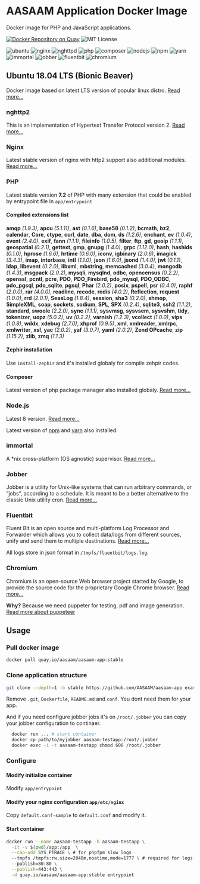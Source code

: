 # AASAAM Application Docker Image

Docker image for PHP and JavaScript applications.

[![Docker Repository on Quay](https://quay.io/repository/aasaam/aasaam-app/status "Docker Repository on Quay")](https://quay.io/repository/aasaam/aasaam-app)
![MIT License](https://img.shields.io/badge/license-MIT-ff9900.svg "MIT License")

![ubuntu](https://img.shields.io/badge/ubuntu-18.04-blue.svg "ubuntu")
![nginx](https://img.shields.io/badge/nginx-1.14.0-blue.svg "nginx")
![nghttpd](https://img.shields.io/badge/nghttpd-1.30.0-blue.svg "nghttpd")
![php](https://img.shields.io/badge/php-7.2.5-blue.svg "php")
![composer](https://img.shields.io/badge/composer-1.6.5-blue.svg "composer")
![nodejs](https://img.shields.io/badge/nodejs-8.11.2-blue.svg "nodejs")
![npm](https://img.shields.io/badge/npm-5.10.0-blue.svg "npm")
![yarn](https://img.shields.io/badge/yarn-1.7.0-blue.svg "yarn")
![immortal](https://img.shields.io/badge/immortal-0.19.0-blue.svg "immortal")
![jobber](https://img.shields.io/badge/jobber-1.3.2-blue.svg "jobber")
![fluentbit](https://img.shields.io/badge/fluentbit-0.13.2-blue.svg "fluentbit")
![chromium](https://img.shields.io/badge/chromium-66.0-blue.svg "chromium")

## Ubuntu 18.04 LTS (Bionic Beaver)

  Docker image based on latest LTS version of popular linux distro.
  [Read more...](https://wiki.ubuntu.com/BionicBeaver/ReleaseNotes)

### nghttp2

  This is an implementation of Hypertext Transfer Protocol version 2.
  [Read more...](https://nghttp2.org/)

### Nginx

  Latest stable version of nginx with http2 support also additional modules.
  [Read more...](https://nginx.org/)

### PHP

  Latest stable version **7.2** of PHP with many extension that could be enabled by entrypoint file in `app/entrypoint`

#### Compiled extensions list

**amqp** *(1.9.3)*,
**apcu** *(5.1.11)*,
**ast** *(0.1.6)*,
**base58** *(0.1.2)*,
**bcmath**,
**bz2**,
**calendar**,
**Core**,
**ctype**,
**curl**,
**date**,
**dba**,
**dom**,
**ds** *(1.2.6)*,
**enchant**,
**ev** *(1.0.4)*,
**event** *(2.4.0)*,
**exif**,
**fann** *(1.1.1)*,
**fileinfo** *(1.0.5)*,
**filter**,
**ftp**,
**gd**,
**geoip** *(1.1.1)*,
**geospatial** *(0.2.1)*,
**gettext**,
**gmp**,
**gnupg** *(1.4.0)*,
**grpc** *(1.12.0)*,
**hash**,
**hashids** *(0.1.0)*,
**hprose** *(1.6.6)*,
**hrtime** *(0.6.0)*,
**iconv**,
**igbinary** *(2.0.6)*,
**imagick** *(3.4.3)*,
**imap**,
**interbase**,
**intl** *(1.1.0)*,
**json** *(1.6.0)*,
**jsond** *(1.4.0)*,
**jwt** *(0.1.1)*,
**ldap**,
**libevent** *(0.2.0)*,
**libxml**,
**mbstring**,
**memcached** *(3.0.4)*,
**mongodb** *(1.4.3)*,
**msgpack** *(2.0.2)*,
**mysqli**,
**mysqlnd**,
**odbc**,
**opencensus** *(0.2.2)*,
**openssl**,
**pcntl**,
**pcre**,
**PDO**,
**PDO_Firebird**,
**pdo_mysql**,
**PDO_ODBC**,
**pdo_pgsql**,
**pdo_sqlite**,
**pgsql**,
**Phar** *(2.0.2)*,
**posix**,
**pspell**,
**psr** *(0.4.0)*,
**raphf** *(2.0.0)*,
**rar** *(4.0.0)*,
**readline**,
**recode**,
**redis** *(4.0.2)*,
**Reflection**,
**request** *(1.0.0)*,
**rrd** *(2.0.1)*,
**SeasLog** *(1.8.4)*,
**session**,
**sha3** *(0.2.0)*,
**shmop**,
**SimpleXML**,
**soap**,
**sockets**,
**sodium**,
**SPL**,
**SPX** *(0.2.4)*,
**sqlite3**,
**ssh2** *(1.1.2)*,
**standard**,
**swoole** *(2.2.0)*,
**sync** *(1.1.1)*,
**sysvmsg**,
**sysvsem**,
**sysvshm**,
**tidy**,
**tokenizer**,
**uopz** *(5.0.2)*,
**uv** *(0.2.2)*,
**varnish** *(1.2.3)*,
**vcollect** *(1.0.0)*,
**vips** *(1.0.8)*,
**wddx**,
**xdebug** *(2.7.0)*,
**xhprof** *(0.9.5)*,
**xml**,
**xmlreader**,
**xmlrpc**,
**xmlwriter**,
**xsl**,
**yac** *(2.0.2)*,
**yaf** *(3.0.7)*,
**yaml** *(2.0.2)*,
**Zend OPcache**,
**zip** *(1.15.2)*,
**zlib**,
**zmq** *(1.1.3)*

#### Zephir installation

  Use `install-zephir` and it's installed globaly for compile zehpir codes.

#### Composer

  Latest version of php package manager also installed globaly. [Read more...](https://getcomposer.org/)

### Node.js

  Latest 8 version. [Read more...](https://nodejs.org/en/)

  Latest version of [npm](http://npmjs.org/) and [yarn](https://yarnpkg.com/) also installed.

### immortal

  A *nix cross-platform (OS agnostic) supervisor.
  [Read more...](https://immortal.run/)

### Jobber

  Jobber is a utility for Unix-like systems that can run arbitrary commands, or “jobs”, according to a schedule. It is meant to be a better alternative to the classic Unix utility cron.
  [Read more...](https://dshearer.github.io/jobber/)

### Fluentbit

  Fluent Bit is an open source and multi-platform Log Processor and Forwarder which allows you to collect data/logs from different sources, unify and send them to multiple destinations.
  [Read more...](https://fluentbit.io/)

  All logs store in json format in `/tmpfs/fluentbit/logs.log`.

### Chromium

  Chromium is an open-source Web browser project started by Google, to provide the source code for the proprietary Google Chrome browser.
  [Read more...](https://chromium.org/)

  **Why?** Because we need puppeter for testing, pdf and image generation.
  [Read more about puppeteer](https://github.com/GoogleChrome/puppeteer)

## Usage

### Pull docker image

```bash
docker pull quay.io/aasaam/aasaam-app:stable
```

### Clone application structure

```bash
git clone --depth=1 -b stable https://github.com/AASAAM/aasaam-app example-app
```

  Remove `.git`, `Dockerfile`, `README.md` and `conf`. You dont need them for your app.

  And if you need configure jobber jobs it's on `/root/.jobber` you can copy your jobber configuration to continaer.

```bash
  docker run ... # start container
  docker cp path/to/myjobber aasaam-testapp:/root/.jobber
  docker exec -i -t aasaam-testapp chmod 600 /root/.jobber
```

### Configure

#### Modify initialize container

  Modify `app/entrypoint`

#### Modify your nginx configuration `app/etc/nginx`

  Copy `default.conf-sample` to `default.conf` and modify it.

#### Start container

```bash
docker run --name aasaam-testapp -h aasaam-testapp \
  -it -v $(pwd)/app:/app  \
  --cap-add SYS_PTRACE \ # for phpfpm slow logs
  --tmpfs /tmpfs:rw,size=2048m,noatime,mode=1777 \ # required for logs
  --publish=80:80 \
  --publish=443:443 \
  -d quay.io/aasaam/aasaam-app:stable entrypoint
```
